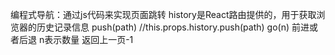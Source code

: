 编程式导航：通过js代码来实现页面跳转
history是React路由提供的，用于获取浏览器的历史记录信息
push(path)  //this.props.history.push(path)
go(n) 前进或者后退 n表示数量 返回上一页-1